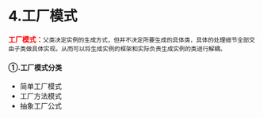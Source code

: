 # 4.工厂模式
<font style="color:red;">**工厂模式：**</font>`父类决定实例的生成方式，但并不决定所要生成的具体类，具体的处理细节全部交由子类做具体实现。从而可以将生成实例的框架和实际负责生成实例的类进行解耦。`
#### ①.工厂模式分类
+ 简单工厂模式
+ 工厂方法模式
+ 抽象工厂公式